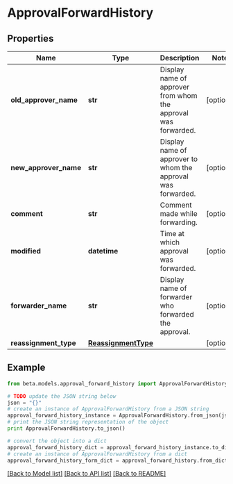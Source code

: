 # ApprovalForwardHistory


## Properties
Name | Type | Description | Notes
------------ | ------------- | ------------- | -------------
**old_approver_name** | **str** | Display name of approver from whom the approval was forwarded. | [optional] 
**new_approver_name** | **str** | Display name of approver to whom the approval was forwarded. | [optional] 
**comment** | **str** | Comment made while forwarding. | [optional] 
**modified** | **datetime** | Time at which approval was forwarded. | [optional] 
**forwarder_name** | **str** | Display name of forwarder who forwarded the approval. | [optional] 
**reassignment_type** | [**ReassignmentType**](ReassignmentType.md) |  | [optional] 

## Example

```python
from beta.models.approval_forward_history import ApprovalForwardHistory

# TODO update the JSON string below
json = "{}"
# create an instance of ApprovalForwardHistory from a JSON string
approval_forward_history_instance = ApprovalForwardHistory.from_json(json)
# print the JSON string representation of the object
print ApprovalForwardHistory.to_json()

# convert the object into a dict
approval_forward_history_dict = approval_forward_history_instance.to_dict()
# create an instance of ApprovalForwardHistory from a dict
approval_forward_history_form_dict = approval_forward_history.from_dict(approval_forward_history_dict)
```
[[Back to Model list]](../README.md#documentation-for-models) [[Back to API list]](../README.md#documentation-for-api-endpoints) [[Back to README]](../README.md)


